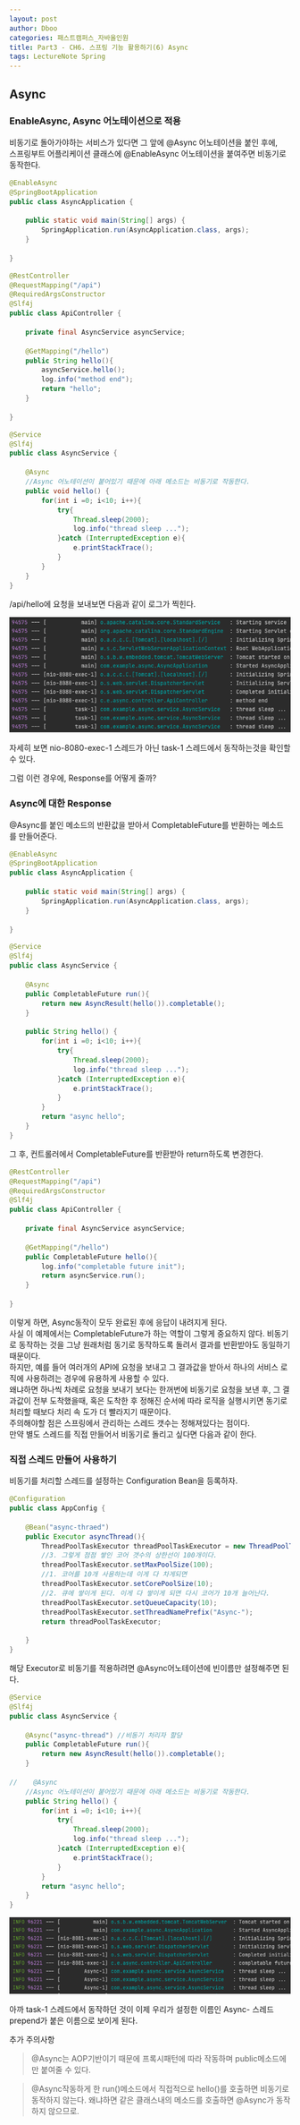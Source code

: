 ```yaml
---
layout: post
author: Dboo
categories: 패스트캠퍼스_자바올인원
title: Part3 - CH6. 스프링 기능 활용하기(6) Async
tags: LectureNote Spring
---
```


## Async

### EnableAsync, Async 어노테이션으로 적용

비동기로 돌아가야하는 서비스가 있다면 그 앞에 @Async 어노테이션을 붙인 후에,  
스프링부트 어플리케이션 클래스에 @EnableAsync 어노테이션을 붙여주면 비동기로 동작한다.

~~~java
@EnableAsync
@SpringBootApplication
public class AsyncApplication {

    public static void main(String[] args) {
        SpringApplication.run(AsyncApplication.class, args);
    }

}
~~~

~~~java
@RestController
@RequestMapping("/api")
@RequiredArgsConstructor
@Slf4j
public class ApiController {

    private final AsyncService asyncService;

    @GetMapping("/hello")
    public String hello(){
        asyncService.hello();
        log.info("method end");
        return "hello";
    }

}
~~~

~~~java
@Service
@Slf4j
public class AsyncService {

    @Async
    //Async 어노테이션이 붙어있기 때문에 아래 메소드는 비동기로 작동한다.
    public void hello() {
        for(int i =0; i<10; i++){
            try{
                Thread.sleep(2000);
                log.info("thread sleep ...");
            }catch (InterruptedException e){
                e.printStackTrace();
            }
        }
    }
}
~~~


/api/hello에 요청을 보내보면 다음과 같이 로그가 찍힌다.

![](/assets/img/LectureNote/FastCampus/Java_All_In_One/async.png)

자세히 보면 nio-8080-exec-1 스레드가 아닌 task-1 스레드에서 동작하는것을 확인할 수 있다.

그럼 이런 경우에, Response를 어떻게 줄까?

### Async에 대한 Response

@Async를 붙인 메소드의 반환값을 받아서 CompletableFuture를 반환하는 메소드를 만들어준다.

~~~java
@EnableAsync
@SpringBootApplication
public class AsyncApplication {

    public static void main(String[] args) {
        SpringApplication.run(AsyncApplication.class, args);
    }

}
~~~

~~~java
@Service
@Slf4j
public class AsyncService {

    @Async
    public CompletableFuture run(){
        return new AsyncResult(hello()).completable();
    }

    public String hello() {
        for(int i =0; i<10; i++){
            try{
                Thread.sleep(2000);
                log.info("thread sleep ...");
            }catch (InterruptedException e){
                e.printStackTrace();
            }
        }
        return "async hello";
    }
}
~~~

그 후, 컨트롤러에서 CompletableFuture를 반환받아 return하도록 변경한다.

~~~java
@RestController
@RequestMapping("/api")
@RequiredArgsConstructor
@Slf4j
public class ApiController {

    private final AsyncService asyncService;

    @GetMapping("/hello")
    public CompletableFuture hello(){
        log.info("completable future init");
        return asyncService.run();
    }

}
~~~

이렇게 하면, Async동작이 모두 완료된 후에 응답이 내려지게 된다.  
사실 이 예제에서는 CompletableFuture가 하는 역할이 그렇게 중요하지 않다. 비동기로 동작하는 것을 그냥
원래처럼 동기로 동작하도록 돌려서 결과를 반환받아도 동일하기 때문이다.  
하지만, 예를 들어 여러개의 API에 요청을 보내고 그 결과값을 받아서 하나의 서비스 로직에 사용하려는 경우에
유용하게 사용할 수 있다.  
왜냐하면 하나씩 차례로 요청을 보내기 보다는 한꺼번에 비동기로 요청을 보낸 후, 그
결과값이 전부 도착했을때, 혹은 도착한 후 정해진 순서에 따라 로직을 실행시키면 동기로 처리할 때보다 처리 속
도가 더 빨라지기 때문이다.  
주의해야할 점은 스프링에서 관리하는 스레드 갯수는 정해져있다는 점이다.  
만약 별도 스레드를 직접 만들어서 비동기로 돌리고 싶다면 다음과 같이 한다.

### 직접 스레드 만들어 사용하기

비동기를 처리할 스레드를 설정하는 Configuration Bean을 등록하자.

~~~java
@Configuration
public class AppConfig {

    @Bean("async-thraed")
    public Executor asyncThread(){
        ThreadPoolTaskExecutor threadPoolTaskExecutor = new ThreadPoolTaskExecutor();
        //3. 그렇게 점점 쌓인 코어 갯수의 상한선이 100개이다.
        threadPoolTaskExecutor.setMaxPoolSize(100);
        //1. 코어를 10개 사용하는데 이게 다 차게되면
        threadPoolTaskExecutor.setCorePoolSize(10);
        //2. 큐에 쌓이게 된다. 이게 다 쌓이게 되면 다시 코어가 10개 늘어난다.
        threadPoolTaskExecutor.setQueueCapacity(10);
        threadPoolTaskExecutor.setThreadNamePrefix("Async-");
        return threadPoolTaskExecutor;

    }
}
~~~

해당 Executor로 비동기를 적용하려면 @Async어노테이션에 빈이름만 설정해주면 된다.

~~~java
@Service
@Slf4j
public class AsyncService {

    @Async("async-thread") //비동기 처리자 할당
    public CompletableFuture run(){
        return new AsyncResult(hello()).completable();
    }

//    @Async
    //Async 어노테이션이 붙어있기 때문에 아래 메소드는 비동기로 작동한다.
    public String hello() {
        for(int i =0; i<10; i++){
            try{
                Thread.sleep(2000);
                log.info("thread sleep ...");
            }catch (InterruptedException e){
                e.printStackTrace();
            }
        }
        return "async hello";
    }
}
~~~

![](/assets/img/LectureNote/FastCampus/Java_All_In_One/async-thread.png)

아까 task-1 스레드에서 동작하던 것이 이제 우리가 설정한 이름인 Async- 스레드 prepend가 붙은 이름으로
보이게 된다.

추가 주의사항

> @Async는 AOP기반이기 때문에 프록시패턴에 따라 작동하며 public메소드에만 붙여줄 수 있다.

> @Async작동하게 한 run()메소드에서 직접적으로 hello()를 호출하면 비동기로 동작하지 않는다. 왜냐하면
같은 클래스내의 메소드를 호출하면 @Async가 동작하지 않으므로.
